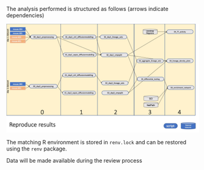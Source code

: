 The analysis performed is structured as follows (arrows indicate dependencies)

![](docs/dependencies.jpg)

The matching R environment is stored in `renv.lock` and can be restored using the `renv` package.

Data will be made available during the review process
